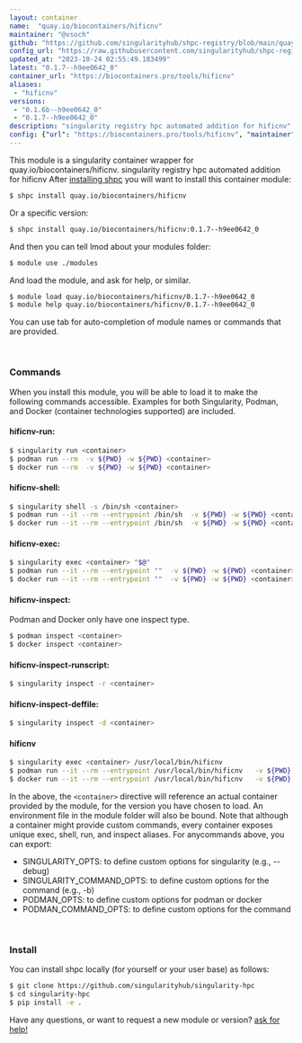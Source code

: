 ```yaml
---
layout: container
name:  "quay.io/biocontainers/hificnv"
maintainer: "@vsoch"
github: "https://github.com/singularityhub/shpc-registry/blob/main/quay.io/biocontainers/hificnv/container.yaml"
config_url: "https://raw.githubusercontent.com/singularityhub/shpc-registry/main/quay.io/biocontainers/hificnv/container.yaml"
updated_at: "2023-10-24 02:55:49.183499"
latest: "0.1.7--h9ee0642_0"
container_url: "https://biocontainers.pro/tools/hificnv"
aliases:
 - "hificnv"
versions:
 - "0.1.6b--h9ee0642_0"
 - "0.1.7--h9ee0642_0"
description: "singularity registry hpc automated addition for hificnv"
config: {"url": "https://biocontainers.pro/tools/hificnv", "maintainer": "@vsoch", "description": "singularity registry hpc automated addition for hificnv", "latest": {"0.1.7--h9ee0642_0": "sha256:1a3d1839f896011451fd2dd0450444901045954455e3e2e6c31ca9741a644277"}, "tags": {"0.1.6b--h9ee0642_0": "sha256:760a600f74f1fc2f186fc1bbcc221eee2db14b0c1d46f666a0215da32d1a6afc", "0.1.7--h9ee0642_0": "sha256:1a3d1839f896011451fd2dd0450444901045954455e3e2e6c31ca9741a644277"}, "docker": "quay.io/biocontainers/hificnv", "aliases": {"hificnv": "/usr/local/bin/hificnv"}}
---
```


This module is a singularity container wrapper for quay.io/biocontainers/hificnv.
singularity registry hpc automated addition for hificnv
After [installing shpc](#install) you will want to install this container module:


```bash
$ shpc install quay.io/biocontainers/hificnv
```

Or a specific version:

```bash
$ shpc install quay.io/biocontainers/hificnv:0.1.7--h9ee0642_0
```

And then you can tell lmod about your modules folder:

```bash
$ module use ./modules
```

And load the module, and ask for help, or similar.

```bash
$ module load quay.io/biocontainers/hificnv/0.1.7--h9ee0642_0
$ module help quay.io/biocontainers/hificnv/0.1.7--h9ee0642_0
```

You can use tab for auto-completion of module names or commands that are provided.

<br>

### Commands

When you install this module, you will be able to load it to make the following commands accessible.
Examples for both Singularity, Podman, and Docker (container technologies supported) are included.

#### hificnv-run:

```bash
$ singularity run <container>
$ podman run --rm  -v ${PWD} -w ${PWD} <container>
$ docker run --rm  -v ${PWD} -w ${PWD} <container>
```

#### hificnv-shell:

```bash
$ singularity shell -s /bin/sh <container>
$ podman run --it --rm --entrypoint /bin/sh  -v ${PWD} -w ${PWD} <container>
$ docker run --it --rm --entrypoint /bin/sh  -v ${PWD} -w ${PWD} <container>
```

#### hificnv-exec:

```bash
$ singularity exec <container> "$@"
$ podman run --it --rm --entrypoint ""  -v ${PWD} -w ${PWD} <container> "$@"
$ docker run --it --rm --entrypoint ""  -v ${PWD} -w ${PWD} <container> "$@"
```

#### hificnv-inspect:

Podman and Docker only have one inspect type.

```bash
$ podman inspect <container>
$ docker inspect <container>
```

#### hificnv-inspect-runscript:

```bash
$ singularity inspect -r <container>
```

#### hificnv-inspect-deffile:

```bash
$ singularity inspect -d <container>
```


#### hificnv

```bash
$ singularity exec <container> /usr/local/bin/hificnv
$ podman run --it --rm --entrypoint /usr/local/bin/hificnv   -v ${PWD} -w ${PWD} <container> -c " $@"
$ docker run --it --rm --entrypoint /usr/local/bin/hificnv   -v ${PWD} -w ${PWD} <container> -c " $@"
```



In the above, the `<container>` directive will reference an actual container provided
by the module, for the version you have chosen to load. An environment file in the
module folder will also be bound. Note that although a container
might provide custom commands, every container exposes unique exec, shell, run, and
inspect aliases. For anycommands above, you can export:

 - SINGULARITY_OPTS: to define custom options for singularity (e.g., --debug)
 - SINGULARITY_COMMAND_OPTS: to define custom options for the command (e.g., -b)
 - PODMAN_OPTS: to define custom options for podman or docker
 - PODMAN_COMMAND_OPTS: to define custom options for the command

<br>

### Install

You can install shpc locally (for yourself or your user base) as follows:

```bash
$ git clone https://github.com/singularityhub/singularity-hpc
$ cd singularity-hpc
$ pip install -e .
```

Have any questions, or want to request a new module or version? [ask for help!](https://github.com/singularityhub/singularity-hpc/issues)